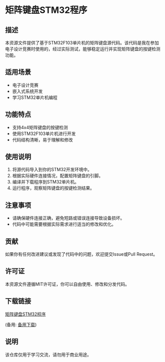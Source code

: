 # 矩阵键盘STM32程序

## 描述
本资源文件提供了基于STM32F103单片机的矩阵键盘源代码。该代码是我在参加电子设计竞赛时使用的，经过实际测试，能够稳定运行并实现矩阵键盘的按键检测功能。

## 适用场景
- 电子设计竞赛
- 嵌入式系统开发
- 学习STM32单片机编程

## 功能特点
- 支持4x4矩阵键盘的按键检测
- 使用STM32F103单片机进行开发
- 代码结构清晰，易于理解和修改

## 使用说明
1. 将源代码导入到你的STM32开发环境中。
2. 根据实际硬件连接情况，配置矩阵键盘的引脚。
3. 编译并下载程序到STM32单片机。
4. 运行程序，观察矩阵键盘的按键检测结果。

## 注意事项
- 请确保硬件连接正确，避免短路或错误连接导致设备损坏。
- 代码中可能需要根据实际需求进行适当的修改和优化。

## 贡献
如果你有任何改进建议或发现了代码中的问题，欢迎提交Issue或Pull Request。

## 许可证
本资源文件遵循MIT许可证，你可以自由使用、修改和分发代码。

## 下载链接
[矩阵键盘STM32程序](https://pan.quark.cn/s/30c5cf8b47e8) 

(备用: [备用下载](https://pan.baidu.com/s/103fxyRIYkXW5t-0RbgGziA?pwd=1234))

## 说明

该仓库仅用于学习交流，请勿用于商业用途。
